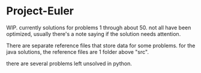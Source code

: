 # Project-Euler

WIP.  currently solutions for problems 1 through about 50.
not all have been optimized, usually there's a note saying if the solution
needs attention.

There are separate reference files that store data for some problems.
for the java solutions, the reference files are 1 folder above "src".

there are several problems left unsolved in python.
